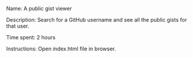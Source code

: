 Name: A public gist viewer

Description: Search for a GitHub username and see all the public gists for that user.

Time spent: 2 hours 

Instructions: Open index.html file in browser. 
